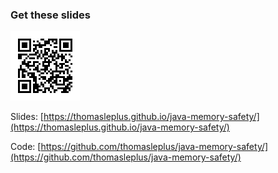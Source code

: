### Get these slides

![QR](assets/images/slides-qrcode.png)

Slides: [https://thomasleplus.github.io/java-memory-safety/](https://thomasleplus.github.io/java-memory-safety/)

Code: [https://github.com/thomasleplus/java-memory-safety/](https://github.com/thomasleplus/java-memory-safety/)
